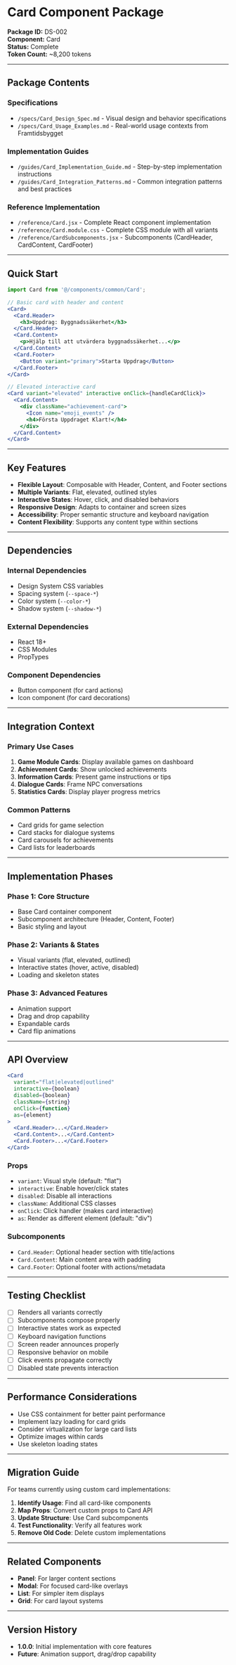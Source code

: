 # Card Component Package

**Package ID:** DS-002  
**Component:** Card  
**Status:** Complete  
**Token Count:** ~8,200 tokens

---

## Package Contents

### Specifications
- `/specs/Card_Design_Spec.md` - Visual design and behavior specifications
- `/specs/Card_Usage_Examples.md` - Real-world usage contexts from Framtidsbygget

### Implementation Guides  
- `/guides/Card_Implementation_Guide.md` - Step-by-step implementation instructions
- `/guides/Card_Integration_Patterns.md` - Common integration patterns and best practices

### Reference Implementation
- `/reference/Card.jsx` - Complete React component implementation
- `/reference/Card.module.css` - Complete CSS module with all variants
- `/reference/CardSubcomponents.jsx` - Subcomponents (CardHeader, CardContent, CardFooter)

---

## Quick Start

```jsx
import Card from '@/components/common/Card';

// Basic card with header and content
<Card>
  <Card.Header>
    <h3>Uppdrag: Byggnadssäkerhet</h3>
  </Card.Header>
  <Card.Content>
    <p>Hjälp till att utvärdera byggnadssäkerhet...</p>
  </Card.Content>
  <Card.Footer>
    <Button variant="primary">Starta Uppdrag</Button>
  </Card.Footer>
</Card>

// Elevated interactive card
<Card variant="elevated" interactive onClick={handleCardClick}>
  <Card.Content>
    <div className="achievement-card">
      <Icon name="emoji_events" />
      <h4>Första Uppdraget Klart!</h4>
    </div>
  </Card.Content>
</Card>
```

---

## Key Features

- **Flexible Layout**: Composable with Header, Content, and Footer sections
- **Multiple Variants**: Flat, elevated, outlined styles
- **Interactive States**: Hover, click, and disabled behaviors
- **Responsive Design**: Adapts to container and screen sizes
- **Accessibility**: Proper semantic structure and keyboard navigation
- **Content Flexibility**: Supports any content type within sections

---

## Dependencies

### Internal Dependencies
- Design System CSS variables
- Spacing system (`--space-*`)
- Color system (`--color-*`)
- Shadow system (`--shadow-*`)

### External Dependencies
- React 18+
- CSS Modules
- PropTypes

### Component Dependencies
- Button component (for card actions)
- Icon component (for card decorations)

---

## Integration Context

### Primary Use Cases
1. **Game Module Cards**: Display available games on dashboard
2. **Achievement Cards**: Show unlocked achievements
3. **Information Cards**: Present game instructions or tips
4. **Dialogue Cards**: Frame NPC conversations
5. **Statistics Cards**: Display player progress metrics

### Common Patterns
- Card grids for game selection
- Card stacks for dialogue systems
- Card carousels for achievements
- Card lists for leaderboards

---

## Implementation Phases

### Phase 1: Core Structure
- Base Card container component
- Subcomponent architecture (Header, Content, Footer)
- Basic styling and layout

### Phase 2: Variants & States
- Visual variants (flat, elevated, outlined)
- Interactive states (hover, active, disabled)
- Loading and skeleton states

### Phase 3: Advanced Features
- Animation support
- Drag and drop capability
- Expandable cards
- Card flip animations

---

## API Overview

```jsx
<Card
  variant="flat|elevated|outlined"
  interactive={boolean}
  disabled={boolean}
  className={string}
  onClick={function}
  as={element}
>
  <Card.Header>...</Card.Header>
  <Card.Content>...</Card.Content>
  <Card.Footer>...</Card.Footer>
</Card>
```

### Props
- `variant`: Visual style (default: "flat")
- `interactive`: Enable hover/click states
- `disabled`: Disable all interactions
- `className`: Additional CSS classes
- `onClick`: Click handler (makes card interactive)
- `as`: Render as different element (default: "div")

### Subcomponents
- `Card.Header`: Optional header section with title/actions
- `Card.Content`: Main content area with padding
- `Card.Footer`: Optional footer with actions/metadata

---

## Testing Checklist

- [ ] Renders all variants correctly
- [ ] Subcomponents compose properly
- [ ] Interactive states work as expected
- [ ] Keyboard navigation functions
- [ ] Screen reader announces properly
- [ ] Responsive behavior on mobile
- [ ] Click events propagate correctly
- [ ] Disabled state prevents interaction

---

## Performance Considerations

- Use CSS containment for better paint performance
- Implement lazy loading for card grids
- Consider virtualization for large card lists
- Optimize images within cards
- Use skeleton loading states

---

## Migration Guide

For teams currently using custom card implementations:

1. **Identify Usage**: Find all card-like components
2. **Map Props**: Convert custom props to Card API
3. **Update Structure**: Use Card subcomponents
4. **Test Functionality**: Verify all features work
5. **Remove Old Code**: Delete custom implementations

---

## Related Components

- **Panel**: For larger content sections
- **Modal**: For focused card-like overlays
- **List**: For simpler item displays
- **Grid**: For card layout systems

---

## Version History

- **1.0.0**: Initial implementation with core features
- **Future**: Animation support, drag/drop capability